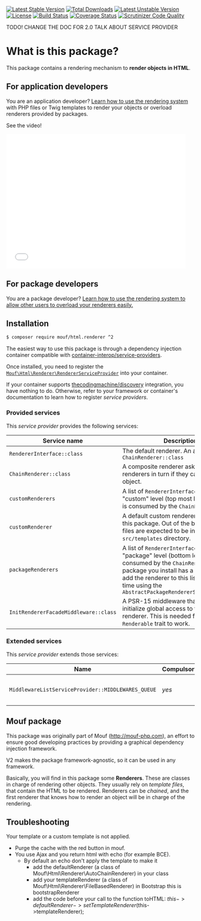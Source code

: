 [![Latest Stable Version](https://poser.pugx.org/mouf/html.renderer/v/stable.svg)](https://packagist.org/packages/mouf/html.renderer)
[![Total Downloads](https://poser.pugx.org/mouf/html.renderer/downloads.svg)](https://packagist.org/packages/mouf/html.renderer)
[![Latest Unstable Version](https://poser.pugx.org/mouf/html.renderer/v/unstable)](https://packagist.org/packages/mouf/html.renderer)
[![License](https://poser.pugx.org/mouf/html.renderer/license)](https://packagist.org/packages/mouf/html.renderer)
[![Build Status](https://travis-ci.org/thecodingmachine/html.renderer.svg?branch=2.0)](https://travis-ci.org/thecodingmachine/html.renderer)
[![Coverage Status](https://coveralls.io/repos/thecodingmachine/html.renderer/badge.svg?branch=2.0&service=github)](https://coveralls.io/github/thecodingmachine/html.renderer?branch=2.0)
[![Scrutinizer Code Quality](https://scrutinizer-ci.com/g/thecodingmachine/html.renderer/badges/quality-score.png?b=2.0)](https://scrutinizer-ci.com/g/thecodingmachine/html.renderer/?branch=2.0)

TODO! CHANGE THE DOC FOR 2.0
TALK ABOUT SERVICE PROVIDER

What is this package?
=====================

This package contains a rendering mechanism to **render objects in HTML**.

For application developers
--------------------------

You are an application developer? [Learn how to use the rendering system](doc/for_application_developers.md) with PHP files or Twig templates
to render your objects or overload renderers provided by packages.

See the video!

<iframe width="480" height="360" src="//www.youtube.com/embed/f2MyYSUic1U" frameborder="0" allowfullscreen></iframe>

For package developers
----------------------

You are a package developer? [Learn how to use the rendering system to allow other users to overload
your renderers easily.](doc/for_package_developers.md)

Installation
------------

```bash
$ composer require mouf/html.renderer ^2
```

The easiest way to use this package is through a dependency injection container compatible with [container-interop/service-providers](https://github.com/container-interop/service-provider).

Once installed, you need to register the [`Mouf\Html\Renderer\RendererServiceProvider`](src/RendererServiceProvider.php) into your container.

If your container supports [thecodingmachine/discovery](https://github.com/thecodingmachine/discovery) integration, you have nothing to do. Otherwise, refer to your framework or container's documentation to learn how to register *service providers*.


### Provided services

This *service provider* provides the following services:

| Service name                | Description                          |
|-----------------------------|--------------------------------------|
| `RendererInterface::class`  | The default renderer. An alias to `ChainRenderer::class` |
| `ChainRenderer::class`  | A composite renderer asking all other renderers in turn if they can render an object. |
| `customRenderers`  | A list of `RendererInterface` objects at the "custom" level (top most level). This list is consumed by the `ChainRenderer` |
| `customRenderer`  | A default custom renderer is provided by this package. Out of the box, template files are expected to be in the `src/templates` directory. |
| `packageRenderers`  | A list of `RendererInterface` objects at the "package" level (bottom level). This list is consumed by the `ChainRenderer`. When a package you install has a renderer, it will add the renderer to this list (most of the time using the `AbstractPackageRendererServiceProvider` |
| `InitRendererFacadeMiddleware::class`  | A PSR-15 middleware that is used to initialize global access to the default renderer. This is needed for the `Renderable` trait to work. |

### Extended services

This *service provider* extends those services:

| Name                        | Compulsory | Description                            |
|-----------------------------|------------|----------------------------------------|
| `MiddlewareListServiceProvider::MIDDLEWARES_QUEUE`              | *yes*      | The `InitRendererFacadeMiddleware::class` registers itself in the list of PSR-15 middlewares. |


Mouf package
------------

This package was originally part of Mouf (http://mouf-php.com), an effort to ensure good developing practices by providing a graphical dependency injection framework.

V2 makes the package framework-agnostic, so it can be used in any framework.

Basically, you will find in this package some **Renderers**. These are classes in charge of rendering other objects.
They usually rely on *template files*, that contain the HTML to be rendered.
Renderers can be *chained*, and the first renderer that knows how to render an object will be in charge of the rendering.

Troubleshooting
---------------

Your template or a custom template is not applied.

* Purge the cache with the red button in mouf.
* You use Ajax and you return html with echo (for example BCE).
	* By default an echo don't apply the template to make it
		* add the defaultRenderer (a class of Mouf\Html\Renderer\AutoChainRenderer) in your class
		* add your templateRenderer (a class of Mouf\Html\Renderer\FileBasedRenderer) in Bootstrap this is bootstrapRenderer
		* add the code before your call to the function toHTML: $this->defaultRenderer->setTemplateRenderer($this->templateRenderer);
